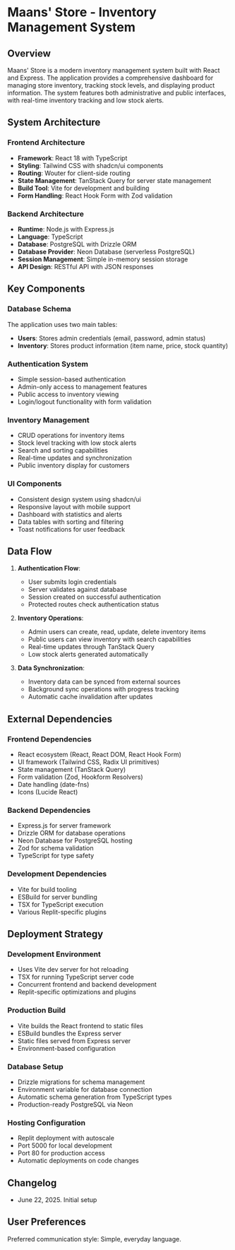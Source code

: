 # Maans' Store - Inventory Management System

## Overview

Maans' Store is a modern inventory management system built with React and Express. The application provides a comprehensive dashboard for managing store inventory, tracking stock levels, and displaying product information. The system features both administrative and public interfaces, with real-time inventory tracking and low stock alerts.

## System Architecture

### Frontend Architecture
- **Framework**: React 18 with TypeScript
- **Styling**: Tailwind CSS with shadcn/ui components
- **Routing**: Wouter for client-side routing
- **State Management**: TanStack Query for server state management
- **Build Tool**: Vite for development and building
- **Form Handling**: React Hook Form with Zod validation

### Backend Architecture
- **Runtime**: Node.js with Express.js
- **Language**: TypeScript
- **Database**: PostgreSQL with Drizzle ORM
- **Database Provider**: Neon Database (serverless PostgreSQL)
- **Session Management**: Simple in-memory session storage
- **API Design**: RESTful API with JSON responses

## Key Components

### Database Schema
The application uses two main tables:
- **Users**: Stores admin credentials (email, password, admin status)
- **Inventory**: Stores product information (item name, price, stock quantity)

### Authentication System
- Simple session-based authentication
- Admin-only access to management features
- Public access to inventory viewing
- Login/logout functionality with form validation

### Inventory Management
- CRUD operations for inventory items
- Stock level tracking with low stock alerts
- Search and sorting capabilities
- Real-time updates and synchronization
- Public inventory display for customers

### UI Components
- Consistent design system using shadcn/ui
- Responsive layout with mobile support
- Dashboard with statistics and alerts
- Data tables with sorting and filtering
- Toast notifications for user feedback

## Data Flow

1. **Authentication Flow**:
   - User submits login credentials
   - Server validates against database
   - Session created on successful authentication
   - Protected routes check authentication status

2. **Inventory Operations**:
   - Admin users can create, read, update, delete inventory items
   - Public users can view inventory with search capabilities
   - Real-time updates through TanStack Query
   - Low stock alerts generated automatically

3. **Data Synchronization**:
   - Inventory data can be synced from external sources
   - Background sync operations with progress tracking
   - Automatic cache invalidation after updates

## External Dependencies

### Frontend Dependencies
- React ecosystem (React, React DOM, React Hook Form)
- UI framework (Tailwind CSS, Radix UI primitives)
- State management (TanStack Query)
- Form validation (Zod, Hookform Resolvers)
- Date handling (date-fns)
- Icons (Lucide React)

### Backend Dependencies
- Express.js for server framework
- Drizzle ORM for database operations
- Neon Database for PostgreSQL hosting
- Zod for schema validation
- TypeScript for type safety

### Development Dependencies
- Vite for build tooling
- ESBuild for server bundling
- TSX for TypeScript execution
- Various Replit-specific plugins

## Deployment Strategy

### Development Environment
- Uses Vite dev server for hot reloading
- TSX for running TypeScript server code
- Concurrent frontend and backend development
- Replit-specific optimizations and plugins

### Production Build
- Vite builds the React frontend to static files
- ESBuild bundles the Express server
- Static files served from Express server
- Environment-based configuration

### Database Setup
- Drizzle migrations for schema management
- Environment variable for database connection
- Automatic schema generation from TypeScript types
- Production-ready PostgreSQL via Neon

### Hosting Configuration
- Replit deployment with autoscale
- Port 5000 for local development
- Port 80 for production access
- Automatic deployments on code changes

## Changelog

- June 22, 2025. Initial setup

## User Preferences

Preferred communication style: Simple, everyday language.